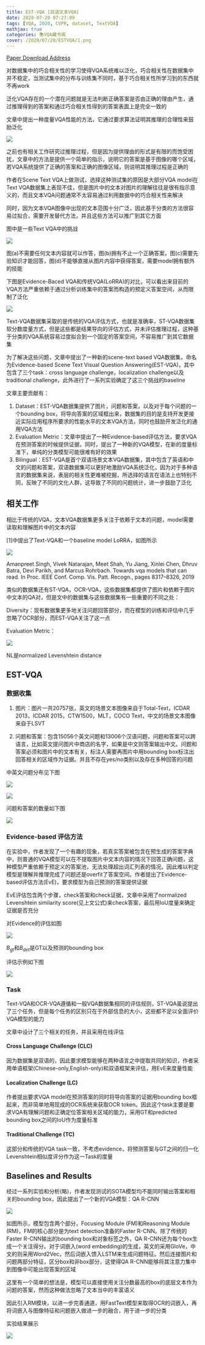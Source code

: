 ```yaml
---
title: EST-VQA [双语文本VQA]
date: 2020-07-20 07:27:09
tags: [VQA, 2020, CVPR, dataset, TextVQA]
mathjax: true
categories: 📚VQA藏书阁
cover: /2020/07/20/ESTVQA/1.png
---
```

[Paper Download Address](https://openaccess.thecvf.com/content_CVPR_2020/papers/Wang_On_the_General_Value_of_Evidence_and_Bilingual_Scene-Text_Visual_CVPR_2020_paper.pdf)

对数据集中的巧合相关性的学习使得VQA系统难以泛化，巧合相关性在数据集中并不稳定，当测试集中的分布与训练集不同时，基于巧合相关性所学习到的东西就不再work

泛化VQA存在的一个潜在问题就是无法判断正确答案是否由正确的理由产生，通过推理得到的答案和通过巧合相关性得到的答案表面上是完全一致的

文章中提出一种度量VQA性能的方法，它通过要求算法证明其推理的合理性来鼓励泛化

![](1.png)

之前也有相关工作研究过推理过程，但是因为提供理由的形式是有限的而饱受困扰，文章中的方法是提供一个简单的指示，说明它的答案是基于图像的哪个区域，若VQA系统提供了正确的答案和正确的图像区域，则说明其推理过程是正确的

作者在Scene Text VQA上做测试，选择这种测试集的原因是大部分VQA model在Text VQA数据集上表现不佳，但是图片中的文本对图片的理解往往是很有指示意义的，而且文本VQA问题通常不太容易通过利用数据中的巧合相关性来解决

同时，因为文本VQA图像中出现的文本范围十分广泛，因此基于分类的方法很容易过拟合，需要开发替代方法，并且这些方法可以推广到其它方面

图中是一些Text VQA中的挑战

![](2.png)

图(a)不需要任何文本内容就可以作答，图(b)拥有不止一个正确答案，图(c)需要先验知识才能回答，图(d)不能够直接从图片内容中获得答案，需要model拥有额外的技能

下图是Evidence-Baced VQA和传统VQA(LoRRA)的对比，可以看出来目前的VQA方法严重依赖于通过分析训练集中的答案而构造的预定义答案空间，从而限制了泛化

![](3.png)

Text-VQA数据集采取的是传统的VQA评估方式，也就是准确率，ST-VQA数据集软分数度量方式，但是这些都是结果导向的评估方式，并未评估推理过程，这种基于分类的VQA系统容易过度拟合到一个固定的答案空间，不容易推广到其它数据集

为了解决这些问题，文章中提出了一种新的scene-text based VQA数据集，命名为Evidence-based Scene Text Visual Question Answering(EST-VQA)，其中包含了三个task：cross language challenge，localization challenge以及traditional challenge，此外进行了一系列实验确定了这三个挑战的baseline

文章主要贡献有：

1. Dataset：EST-VQA数据集提供了图片，问题和答案，以及对于每个问题的一个bounding box，将导向答案的区域框出来，数据集的目的是支持开发更接近实际应用程序所要求的性能水平的文本VQA方法，同时也鼓励开发泛化的通用VQA方法
2. Evaluation Metric：文章中提出了一种Evidence-based评估方法，要求VQA在预测答案的时候提供证据，同时，提出了一种新的VQA模型，在新的度量标准下，单纯的分类模型可能很难有好的效果
3. Bilingual：EST-VQA是首个双语场景文本VQA数据集，其中包含了英语和中文的问题和答案，双语数据集可以更好地激励VQA系统泛化，因为对于多种语言的数据集来说，表层的相关性更难被挖掘，所选择的语言在语法上也特别不同，反映了不同的文化人群，这导致了不同的问题统计，进一步鼓励了泛化

## 相关工作

相比于传统的VQA，文本VQA数据集更多关注于依赖于文本的问题，model需要读取和理解图片中的文本内容

[1]中提出了Text-VQA和一个baseline model LoRRA，如图所示

![](4.png)

Amanpreet Singh, Vivek Natarajan, Meet Shah, Yu Jiang, Xinlei Chen, Dhruv Batra, Devi Parikh, and Marcus Rohrbach. Towards vqa models that can read. In Proc. IEEE Conf. Comp. Vis. Patt. Recogn., pages 8317–8326, 2019

类似的数据集还有ST-VQA，OCR-VQA，这些数据集都提供了图片和依赖于图片中文本的QA对，但是文中的数据集与这些数据集有一些重要的不同之处：

Diversity：现有数据集更多地关注问题回答部分，而在模型的训练和评估中几乎忽略了OCR部分，而EST-VQA关注了这一点

Evaluation Metric：

![](5.png)

NL是normalized Levenshtein distance

## EST-VQA

### 数据收集

1. 图片：图片一共20757张，英文的场景文本图像来自于Total-Text，ICDAR 2013，ICDAR 2015，CTW1500，MLT，COCO Text，中文的场景文本图像来自于LSVT

2. 问题和答案：包含15056个英文问题和13006个汉语问题，问题和答案可以跨语言，比如英文提问图片中商店的名字，如果是中文则答案输出中文。问题和答案必须和图片中的文本有关，标注人需要再图片中用bounding box标注出回答相关的区域作为证据。并且不存在yes/no类别以及存在多种回答的问题

中英文问题分布见下图

![](6.png)

![](7.png)

问题和答案的数量如下图

![](8.png)

### Evidence-based 评估方法

在实验中，作者发现了一个有趣的现象，若真实答案被包含在预生成的答案字典中，则普通的VQA模型可以在不提取图片中文本内容的情况下回答正确问题，这种模型严重依赖于预定义的答案池，无法处理超出词汇列表的情况。因此难以判定模型是理解并推理完成了问题还是overfit了答案空间。作者提出了Evidence-based评估方法(EvE)，要求模型为自己预测的答案提供证据

EvE评估包含两个步骤，check答案和check证据，文章中采用了normalized Levenshtein similarity score(见上文公式)来check答案，最后用IoU度量来确定证据是否充分

对Evidence的评估如图

![](9.png)

$B_{gt}$和$B_{det}$是GT以及预测的bounding box

评估示例如下图

![](10.png)

### Task

Text-VQA和OCR-VQA遵循和一般VQA数据集相同的评估规则，ST-VQA虽说提出了三个任务，但是每个任务的区别只在于外部信息的大小，这些都不足以全面评价VQA模型的能力

文章中设计了三个相关的任务，并且采用在线评估

#### Cross Language Challenge (CLC)

因为数据集是双语的，因此要求模型能够在两种语言之中提取共同的知识，作者采用单语框架(Chinese-only,English-only)和双语框架来评估，用EvE来度量性能

#### Localization Challenge (LC)

作者提出要求VQA model在预测答案的同时将导向答案的证据用bounding box框起来，而非简单地用现成的OCR系统来获取OCR token。因此这个task主要是要求VQA有理解问题和正确定位答案相关区域的能力，采用GT和predicted bounding box之间的IoU作为度量标准

#### Traditional Challenge (TC)

这部分和传统的VQA task一致，不考虑evidence，将预测答案与GT之间的归一化Levenshtein相似度评分作为这一Task的度量

## Baselines and Results

经过一系列实验和分析(略)，作者发现测试的SOTA模型均不能同时输出答案和相关的bounding box，因此提出了一个新的VQA模型：QA R-CNN

![](11.png)

如图所示，模型包含两个部分，Focusing Module (FM)和Reasoning Module (RM)，FM的核心部分是为text detection准备的Faster R-CNN。除了传统的Faster R-CNN输出的bounding box和对象标签之外，QA R-CNN还为每个box生成一个关注得分。对于词嵌入(word embedding)的生成，英文的采用GloVe，中文的则采用Word2Vec，然后词嵌入馈入LSTM来生成问题特征。然后连接图片和问题两部分特征，区分box和非box部分，这使得QA R-CNN能够将其注意力集中到图像中可能出现答案的区域

这里有一个简单的想法是，模型可以直接使用关注分数最高的box的底层文本作为问题的答案，然而这种做法忽略了文本当中的丰富语义

因此引入RM模块，以进一步完善通道，用FastText模型来取得OCR的词嵌入，再将词嵌入与图像特征和问题嵌入做进一步的融合，用于进一步的分类

实验结果展示

![](12.png)



